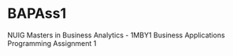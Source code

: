 # BAPAss1
NUIG Masters in Business Analytics - 1MBY1
Business Applications Programming Assignment 1
